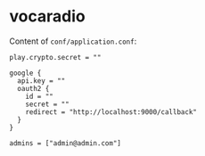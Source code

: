 # vocaradio

Content of `conf/application.conf`:

```
play.crypto.secret = ""

google {
  api.key = ""
  oauth2 {
    id = ""
    secret = ""
    redirect = "http://localhost:9000/callback"
  }
}

admins = ["admin@admin.com"]
```
